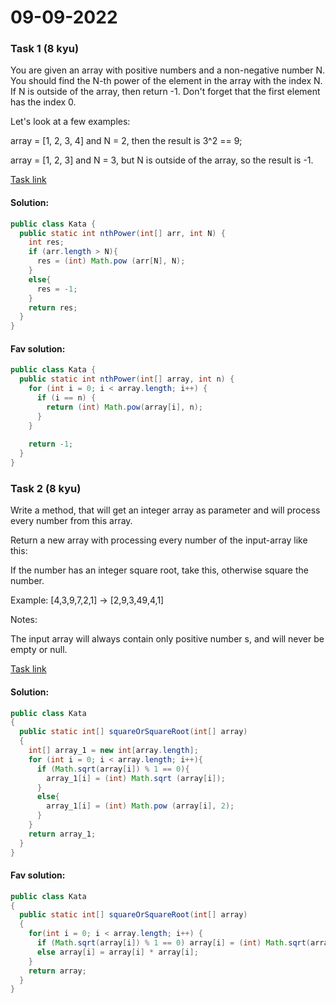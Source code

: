 # 09-09-2022
### Task 1 (8 kyu)


You are given an array with positive numbers and a non-negative number N. You should find the N-th power of the element in the array with the index N. If N is outside of the array, then return -1. Don't forget that the first element has the index 0.

Let's look at a few examples:

array = [1, 2, 3, 4] and N = 2, then the result is 3^2 == 9;

array = [1, 2, 3] and N = 3, but N is outside of the array, so the result is -1.

[Task link](https://www.codewars.com/kata/57d814e4950d8489720008db/train/java)
#### Solution:
```Java
public class Kata {
  public static int nthPower(int[] arr, int N) {
    int res;
    if (arr.length > N){
      res = (int) Math.pow (arr[N], N);
    }
    else{
      res = -1;
    }
    return res;
  }
}

```

#### Fav solution:
```Java
public class Kata {
  public static int nthPower(int[] array, int n) {
    for (int i = 0; i < array.length; i++) {
      if (i == n) {
        return (int) Math.pow(array[i], n);
      }
    }
    
    return -1;
  }
}
```

### Task 2 (8 kyu)

Write a method, that will get an integer array as parameter and will process every number from this array.

Return a new array with processing every number of the input-array like this:

If the number has an integer square root, take this, otherwise square the number.

Example:
[4,3,9,7,2,1] -> [2,9,3,49,4,1]

Notes:

The input array will always contain only positive number s, and will never be empty or null.

[Task link](https://www.codewars.com/kata/57f6ad55cca6e045d2000627)

#### Solution:
```Java
public class Kata
{
  public static int[] squareOrSquareRoot(int[] array)
  {
    int[] array_1 = new int[array.length]; 
    for (int i = 0; i < array.length; i++){
      if (Math.sqrt(array[i]) % 1 == 0){
        array_1[i] = (int) Math.sqrt (array[i]);
      }
      else{
        array_1[i] = (int) Math.pow (array[i], 2);
      }                       
    }
    return array_1;
  }
}
```

#### Fav solution:
```Java
public class Kata
{
  public static int[] squareOrSquareRoot(int[] array)
  {
    for(int i = 0; i < array.length; i++) {
      if (Math.sqrt(array[i]) % 1 == 0) array[i] = (int) Math.sqrt(array[i]);
      else array[i] = array[i] * array[i];
    }
    return array;
  }
}
```

